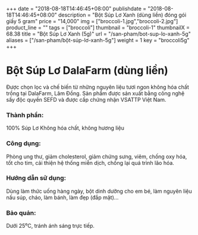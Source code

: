 +++
date = "2018-08-18T14:46:45+08:00"
publishdate = "2018-08-18T14:46:45+08:00"
description = "Bột Súp Lơ Xanh (dùng liền) đóng gói giấy 5 gram"
price = "14,000"
img = ["broccoli-1.jpg","broccoli-2.jpg"]
product_line = ""
tags = ["broccoli"]
thumbnail = "broccoli-1"
thumbnailX = 68.38
title = "Bột Súp Lơ Xanh (5g)"
url = "/san-pham/bot-sup-lo-xanh-5g"
aliases = ["/san-pham/bột-súp-lơ-xanh-5g"]
weight = 1
key = "broccoli5g"
+++

# Bột Súp Lơ DalaFarm (dùng liền)
            
Được chọn lọc và chế biến từ những nguyên liệu 
tươi ngon không hóa chất trồng tại DalaFarm, Lâm Đồng. Sản phẩm được 
sản xuất bằng công nghệ sấy độc quyền SEFD và được cấp chứng nhận 
VSATTP Việt Nam.

### Thành phần: 
100% Súp Lơ
Không hóa chất, không hương liệu

### Công dụng: 
Phòng ung thư, giảm cholesterol, 
giảm chứng sưng, viêm, chống 
oxy hóa, tốt cho tim, cải thiện 
hệ thống miễn dịch, chống lại 
quá trình lão hóa.

### Hướng dẫn sử dụng:  
Dùng làm thức uống hàng ngày, 
bột dinh dưỡng cho em bé, làm 
nguyên liệu nấu súp, cháo, làm 
bánh, làm đẹp (đắp mặt)…

### Bảo quản: 
Dưới 25⁰C, tránh ánh sáng trực tiếp.
